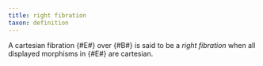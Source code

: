 ```yaml
---
title: right fibration
taxon: definition
---
```


A cartesian fibration {#E#} over {#B#} is said to be a *right fibration*
when all displayed morphisms in {#E#} are cartesian.
